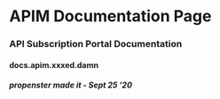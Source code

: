 # APIM Documentation Page

### API Subscription Portal Documentation

#### docs.apim.xxxed.damn

##### propenster made it - Sept 25 '20